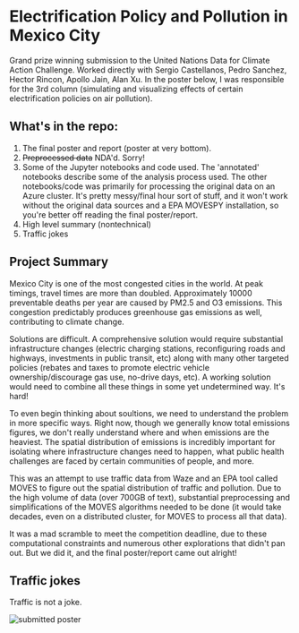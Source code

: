 # Electrification Policy and Pollution in Mexico City

Grand prize winning submission to the United Nations Data for Climate Action Challenge. Worked directly with Sergio Castellanos, Pedro Sanchez, Hector Rincon, Apollo Jain, Alan Xu. In the poster below, I was responsible for the 3rd column (simulating and visualizing effects of certain electrification policies on air pollution).

## What's in the repo:
1. The final poster and report (poster at very bottom).
2. ~~Preprocessed data~~ NDA'd. Sorry! 
3. Some of the Jupyter notebooks and code used. The 'annotated' notebooks describe some of the analysis process used. The other notebooks/code was primarily for processing the original data on an Azure cluster. It's pretty messy/final hour sort of stuff, and it won't work without the original data sources and a EPA MOVESPY installation, so you're better off reading the final poster/report.
4. High level summary (nontechnical)
5. Traffic jokes

## Project Summary
Mexico City is one of the most congested cities in the world. At peak timings, travel times are more than doubled. Approximately 10000 preventable deaths per year are caused by PM2.5 and O3 emissions. This congestion predictably produces greenhouse gas emissions as well, contributing to climate change.

Solutions are difficult. A comprehensive solution would require substantial infrastructure changes (electric charging stations, reconfiguring roads and highways, investments in public transit, etc) along with many other targeted policies (rebates and taxes to promote electric vehicle ownership/discourage gas use, no-drive days, etc). A working solution would need to combine all these things in some yet undetermined way. It's hard!

To even begin thinking about soultions, we need to understand the problem in more specific ways. Right now, though we generally know total emissions figures, we don't really understand where and when emissions are the heaviest. The spatial distribution of emissions is incredibly important for isolating where infrastructure changes need to happen, what public health challenges are faced by certain communities of people, and more. 

This was an attempt to use traffic data from Waze and an EPA tool called MOVES to figure out the spatial distribution of traffic and pollution. Due to the high volume of data (over 700GB of text), substantial preprocessing and simplifications of the MOVES algorithms needed to be done (it would take decades, even on a distributed cluster, for MOVES to process all that data). 

It was a mad scramble to meet the competition deadline, due to these computational constraints and numerous other explorations that didn't pan out. But we did it, and the final poster/report came out alright! 

## Traffic jokes
Traffic is not a joke.


![submitted poster](UN-DCAC_Poster_Submitted.png)
